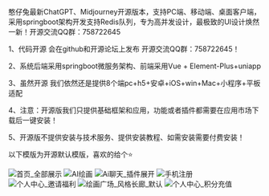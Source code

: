 憨仔兔最新ChatGPT、Midjourney开源版本，支持PC端、移动端、桌面客户端，采用springboot架构开发支持Redis队列，专为高并发设计，最极致的UI设计焕然一新！开源交流QQ群：758722645

1、代码开源 会在github和开源论坛上发布 开源交流QQ群：758722645！

2、系统后端采用springboot微服务架构、前端采用Vue + Element-Plus+uniapp

3、虽然开源 我们依然还是提供8个端pc+h5+安卓+iOS+win+Mac+小程序+平板适配

4、注意：开源版我们只提供基础框架和应用，功能或者插件都需要在应用市场下载后一键安装！

5、开源版不提供安装与技术服务、提供安装教程、如需安装需要付费安装！

以下模版为开源默认模版，喜欢的给个⭐️

![首页_全部展示](https://github.com/hanzaitu/hanzaitu-aigc/assets/129652683/fca010c8-4611-405b-8a16-d841e4df62c0)
![AI绘画](https://github.com/hanzaitu/hanzaitu-aigc/assets/129652683/a63883c5-a677-4954-9ccc-a53e84da14ba)
![Ai聊天_插件展开](https://github.com/hanzaitu/hanzaitu-aigc/assets/129652683/08fb1c53-6f66-42c6-b5f7-7c842b6a603c)
![手机注册](https://github.com/hanzaitu/hanzaitu-aigc/assets/129652683/ba38fe56-aabc-4f20-9222-d5c5cc43e3d5)
![个人中心_邀请福利](https://github.com/hanzaitu/hanzaitu-aigc/assets/129652683/dd7fe1aa-0d43-4a3a-a6b1-4fe0f902673f)
![绘画广场_风格长廊_默认](https://github.com/hanzaitu/hanzaitu-aigc/assets/129652683/24573d38-b5e5-4002-b0ce-867a92ee9ceb)
![个人中心_积分充值](https://github.com/hanzaitu/hanzaitu-aigc/assets/129652683/98e8dd48-75b9-4363-a88d-cffa2f3882ff)
